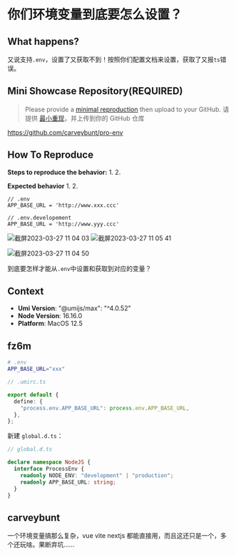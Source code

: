 # 你们环境变量到底要怎么设置？

<!--
感谢您向我们反馈问题，为了高效的解决问题，我们期望你能提供以下信息：
-->

## What happens?

又说支持`.env`，设置了又获取不到！按照你们配置文档来设置，获取了又报`ts`错误。

<!-- A clear and concise description of what the bug is. -->
<!-- 清晰的描述下遇到的问题。-->

## Mini Showcase Repository(REQUIRED)

> Please provide a [minimal reproduction](https://stackoverflow.com/help/minimal-reproducible-example) then upload to your GitHub. 请提供 [最小重现](https://stackoverflow.com/help/minimal-reproducible-example)，并上传到你的 GitHub 仓库

https://github.com/carveybunt/pro-env

<!-- 为节约大家的时间，无复现步骤的 ISSUE 会被关闭，提供之后再 REOPEN -->
<!-- YOUR_REPOSITORY_URL on github or stackbliz -->

## How To Reproduce

**Steps to reproduce the behavior:** 1. 2.

**Expected behavior** 1. 2.

<!-- 请提供复现链接/步骤，错误日志以及相关配置 -->

```env
// .env
APP_BASE_URL = 'http://www.xxx.ccc'
```

```env
// .env.developement
APP_BASE_URL = 'http://www.yyy.ccc'
```

![截屏2023-03-27 11 04 03](https://user-images.githubusercontent.com/37894474/227830847-6198f74e-bfa2-4f5e-8e29-7dff337f0320.png)
![截屏2023-03-27 11 05 41](https://user-images.githubusercontent.com/37894474/227830959-2bd4773f-fdb6-45b1-8605-1315d8854755.png)

![截屏2023-03-27 11 04 50](https://user-images.githubusercontent.com/37894474/227830851-63e8d84b-a6a7-4640-afdd-b43cc13d947f.png)

到底要怎样才能从`.env`中设置和获取到对应的变量？

## Context

- **Umi Version**: "@umijs/max": "^4.0.52"
- **Node Version**: 16.16.0
- **Platform**: MacOS 12.5

## fz6m

```bash
# .env
APP_BASE_URL="xxx"
```

```ts
// .umirc.ts

export default {
  define: {
    "process.env.APP_BASE_URL": process.env.APP_BASE_URL,
  },
};
```

新建 `global.d.ts`：

```ts
// global.d.ts

declare namespace NodeJS {
  interface ProcessEnv {
    readonly NODE_ENV: "development" | "production";
    readonly APP_BASE_URL: string;
  }
}
```

## carveybunt

一个环境变量搞那么复杂，vue vite nextjs 都能直接用，而且这还只是一个，多个还玩啥。果断弃坑……
